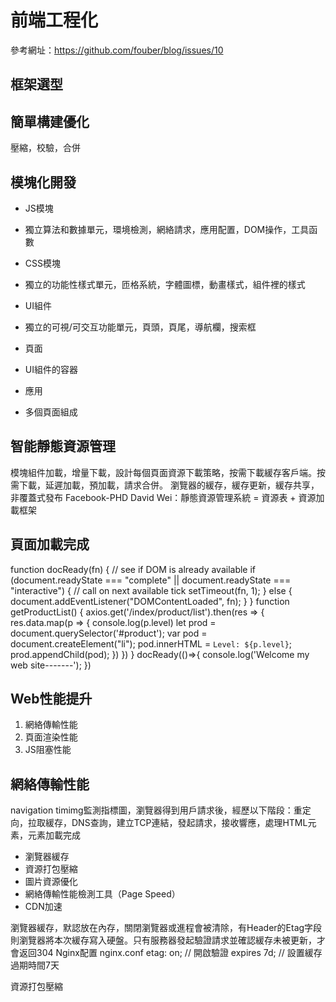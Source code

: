 # 前端工程化
參考網址：https://github.com/fouber/blog/issues/10
## 框架選型
## 簡單構建優化
壓縮，校驗，合併
## 模塊化開發
- JS模塊
 + 獨立算法和數據單元，環境檢測，網絡請求，應用配置，DOM操作，工具函數
- CSS模塊
 + 獨立的功能性樣式單元，匝格系統，字體圖標，動畫樣式，組件裡的樣式
- UI組件
 + 獨立的可視/可交互功能單元，頁頭，頁尾，導航欄，搜索框
- 頁面
 + UI組件的容器
- 應用
 + 多個頁面組成
## 智能靜態資源管理
模塊組件加載，增量下載，設計每個頁面資源下載策略，按需下載緩存客戶端。按需下載，延遲加載，預加載，請求合併。
瀏覽器的緩存，緩存更新，緩存共享，非覆蓋式發布
Facebook-PHD David Wei：靜態資源管理系統 = 資源表 + 資源加載框架
## 頁面加載完成
 function docReady(fn) {
        // see if DOM is already available
        if (document.readyState === "complete" || document.readyState === "interactive") {
            // call on next available tick
            setTimeout(fn, 1);
        } else {
            document.addEventListener("DOMContentLoaded", fn);
        }
    }
    function getProductList() {
        axios.get('/index/product/list').then(res => {
            res.data.map(p => {
                console.log(p.level)
                let prod = document.querySelector('#product');
                var pod = document.createElement("li");
                pod.innerHTML = `Level: ${p.level}`;
                prod.appendChild(pod);
            })
        })
    }
    docReady(()=>{
        console.log('Welcome my web site-------');
    })
## Web性能提升
1. 網絡傳輸性能
2. 頁面渲染性能
3. JS阻塞性能
## 網絡傳輸性能
navigation timimg監測指標圖，瀏覽器得到用戶請求後，經歷以下階段：重定向，拉取緩存，DNS查詢，建立TCP連結，發起請求，接收響應，處理HTML元素，元素加載完成
- 瀏覽器緩存
- 資源打包壓縮
- 圖片資源優化
- 網絡傳輸性能檢測工具（Page Speed）
- CDN加速

瀏覽器緩存，默認放在內存，關閉瀏覽器或進程會被清除，有Header的Etag字段則瀏覽器將本次緩存寫入硬盤。只有服務器發起驗證請求並確認緩存未被更新，才會返回304
Nginx配置
nginx.conf
etag: on;       // 開啟驗證
expires 7d;     // 設置緩存過期時間7天

資源打包壓縮